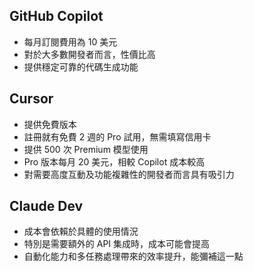 ## GitHub Copilot
- 每月訂閱費用為 10 美元
- 對於大多數開發者而言，性價比高
- 提供穩定可靠的代碼生成功能

## Cursor
- 提供免費版本
- 註冊就有免費 2 週的 Pro 試用，無需填寫信用卡
- 提供 500 次 Premium 模型使用
- Pro 版本每月 20 美元，相較 Copilot 成本較高
- 對需要高度互動及功能複雜性的開發者而言具有吸引力

## Claude Dev
- 成本會依賴於具體的使用情況
- 特別是需要額外的 API 集成時，成本可能會提高
- 自動化能力和多任務處理帶來的效率提升，能彌補這一點
